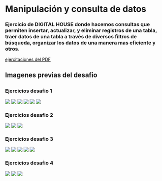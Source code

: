 # Manipulación y consulta de datos 

<h3>Ejercicio de DIGITAL HOUSE donde hacemos consultas que permiten insertar, actualizar, y eliminar registros de una tabla, traer datos de una tabla a través de diversos filtros de búsqueda, organizar los datos de una manera mas eficiente y otros.</h3>

<a href="https://github.com/XmauricioX/Middlewares/blob/master/document/M06C02---Ejercitació---Manipulación-y-consulta-de-datos.pdf">ejercitaciones del PDF<a>

<h2>Imagenes previas del desafio<h2>

<h3>Ejercicios desafio 1</h3>

<img src="https://github.com/Franckfer/Manipulaci-n-y-consulta-de-datos/blob/master/images/1.png">
<img src="https://github.com/Franckfer/Manipulaci-n-y-consulta-de-datos/blob/master/images/2.png">
<img src="https://github.com/Franckfer/Manipulaci-n-y-consulta-de-datos/blob/master/images/3.png">
<img src="https://github.com/Franckfer/Manipulaci-n-y-consulta-de-datos/blob/master/images/4.png">
<img src="https://github.com/Franckfer/Manipulaci-n-y-consulta-de-datos/blob/master/images/5.png">
<img src="https://github.com/Franckfer/Manipulaci-n-y-consulta-de-datos/blob/master/images/6.png">

<h3>Ejercicios desafio 2</h3>

<img src="https://github.com/Franckfer/Manipulaci-n-y-consulta-de-datos/blob/master/images/7.png">
<img src="https://github.com/Franckfer/Manipulaci-n-y-consulta-de-datos/blob/master/images/8.png">
<img src="https://github.com/Franckfer/Manipulaci-n-y-consulta-de-datos/blob/master/images/9.png">

<h3>Ejercicios desafio 3</h3>

<img src="https://github.com/Franckfer/Manipulaci-n-y-consulta-de-datos/blob/master/images/10.png">
<img src="https://github.com/Franckfer/Manipulaci-n-y-consulta-de-datos/blob/master/images/11.png">
<img src="https://github.com/Franckfer/Manipulaci-n-y-consulta-de-datos/blob/master/images/12.png">
<img src="https://github.com/Franckfer/Manipulaci-n-y-consulta-de-datos/blob/master/images/13.png">
<img src="https://github.com/Franckfer/Manipulaci-n-y-consulta-de-datos/blob/master/images/14.png">

<h3>Ejercicios desafio 4</h3>

<img src="https://github.com/Franckfer/Manipulaci-n-y-consulta-de-datos/blob/master/images/15.png">
<img src="https://github.com/Franckfer/Manipulaci-n-y-consulta-de-datos/blob/master/images/16.png">
<img src="https://github.com/Franckfer/Manipulaci-n-y-consulta-de-datos/blob/master/images/17.png">






